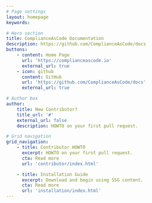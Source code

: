 ```yaml
---
# Page settings
layout: homepage
keywords:

# Hero section
title: ComplianceAsCode Documentation
description: https://github.com/ComplianceAsCode/docs
buttons:
    - content: Home Page
      url: 'https://complianceascode.io'
      external_url: true
    - icon: github
      content: GitHub
      url: 'https://github.com/ComplianceAsCode/docs'
      external_url: true

# Author box
author:
    title: New Contributor?
    title_url: '#'
    external_url: false
    description: HOWTO on your first pull request.

# Grid navigation
grid_navigation:
    - title: Contributor HOWTO
      excerpt: HOWTO on your first pull request.
      cta: Read more
      url: 'contributor/index.html'

    - title: Installation Guide
      excerpt: Download and begin using SSG content.
      cta: Read more
      url: 'installation/index.html'
---
```

